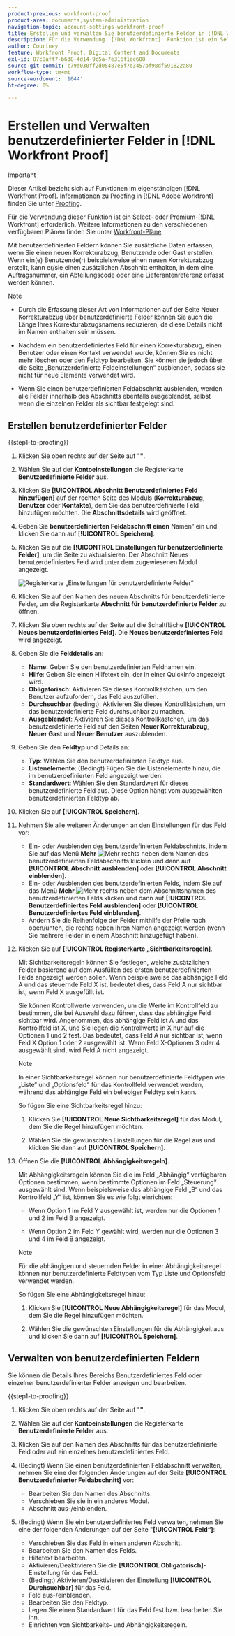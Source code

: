 ```yaml
---
product-previous: workfront-proof
product-area: documents;system-administration
navigation-topic: account-settings-workfront-proof
title: Erstellen und verwalten Sie benutzerdefinierte Felder in [!DNL Workfront Proof]
description: Für die Verwendung  [!DNL Workfront]  Funktion ist ein Select- oder Premium-Plan erforderlich. Weitere Informationen zu den verschiedenen verfügbaren Plänen finden Sie unter Workfront-Pläne .
author: Courtney
feature: Workfront Proof, Digital Content and Documents
exl-id: 87c8aff7-b638-4d14-9c5a-7e316f1ec608
source-git-commit: c79d030ff2d05487e5f7e3457bf98df591822a80
workflow-type: tm+mt
source-wordcount: '1044'
ht-degree: 0%

---
```


# Erstellen und Verwalten benutzerdefinierter Felder in [!DNL Workfront Proof]

<!-- Audited: 4/2025 -->

>[!IMPORTANT]
>
>Dieser Artikel bezieht sich auf Funktionen im eigenständigen [!DNL Workfront Proof]. Informationen zu Proofing in [!DNL Adobe Workfront] finden Sie unter [Proofing](../../../review-and-approve-work/proofing/proofing.md).

Für die Verwendung dieser Funktion ist ein Select- oder Premium-[!DNL Workfront] erforderlich. Weitere Informationen zu den verschiedenen verfügbaren Plänen finden Sie unter [Workfront-Pläne](https://www.workfront.com/plans).

Mit benutzerdefinierten Feldern können Sie zusätzliche Daten erfassen, wenn Sie einen neuen Korrekturabzug, Benutzende oder Gast erstellen. Wenn ein(e) Benutzende(r) beispielsweise einen neuen Korrekturabzug erstellt, kann er/sie einen zusätzlichen Abschnitt enthalten, in dem eine Auftragsnummer, ein Abteilungscode oder eine Lieferantenreferenz erfasst werden können.

>[!NOTE]
>
>* Durch die Erfassung dieser Art von Informationen auf der Seite Neuer Korrekturabzug über benutzerdefinierte Felder können Sie auch die Länge Ihres Korrekturabzugsnamens reduzieren, da diese Details nicht im Namen enthalten sein müssen.
>
>* Nachdem ein benutzerdefiniertes Feld für einen Korrekturabzug, einen Benutzer oder einen Kontakt verwendet wurde, können Sie es nicht mehr löschen oder den Feldtyp bearbeiten. Sie können sie jedoch über die Seite „Benutzerdefinierte Feldeinstellungen“ ausblenden, sodass sie nicht für neue Elemente verwendet wird.
>
>* Wenn Sie einen benutzerdefinierten Feldabschnitt ausblenden, werden alle Felder innerhalb des Abschnitts ebenfalls ausgeblendet, selbst wenn die einzelnen Felder als sichtbar festgelegt sind.

## Erstellen benutzerdefinierter Felder

{{step1-to-proofing}}

1. Klicken Sie oben rechts auf der Seite auf &quot;**&quot;**.

1. Wählen Sie auf der **Kontoeinstellungen** die Registerkarte **Benutzerdefinierte Felder** aus.

1. Klicken Sie **[!UICONTROL Abschnitt Benutzerdefiniertes Feld hinzufügen]** auf der rechten Seite des Moduls (**Korrekturabzug**, **Benutzer** oder **Kontakte**), dem Sie das benutzerdefinierte Feld hinzufügen möchten. Die **Abschnittsdetails** wird geöffnet.

1. Geben Sie **benutzerdefinierten Feldabschnitt einen** Namen“ ein und klicken Sie dann auf **[!UICONTROL Speichern]**.

1. Klicken Sie auf die **[!UICONTROL Einstellungen für benutzerdefinierte Felder]**, um die Seite zu aktualisieren. Der Abschnitt Neues benutzerdefiniertes Feld wird unter dem zugewiesenen Modul angezeigt.

   ![Registerkarte „Einstellungen für benutzerdefinierte Felder“](assets/custom-field-settings-tab.png)

1. Klicken Sie auf den Namen des neuen Abschnitts für benutzerdefinierte Felder, um die Registerkarte **Abschnitt für benutzerdefinierte Felder** zu öffnen.

1. Klicken Sie oben rechts auf der Seite auf die Schaltfläche **[!UICONTROL Neues benutzerdefiniertes Feld]**. Die **Neues benutzerdefiniertes Feld** wird angezeigt.

1. Geben Sie die **Felddetails** an:

   * **Name**: Geben Sie den benutzerdefinierten Feldnamen ein.
   * **Hilfe**: Geben Sie einen Hilfetext ein, der in einer QuickInfo angezeigt wird.
   * **Obligatorisch**: Aktivieren Sie dieses Kontrollkästchen, um den Benutzer aufzufordern, das Feld auszufüllen.
   * **Durchsuchbar** (bedingt): Aktivieren Sie dieses Kontrollkästchen, um das benutzerdefinierte Feld durchsuchbar zu machen.
   * **Ausgeblendet**: Aktivieren Sie dieses Kontrollkästchen, um das benutzerdefinierte Feld auf den Seiten **Neuer Korrekturabzug**, **Neuer Gast** und **Neuer Benutzer** auszublenden.

1. Geben Sie den **Feldtyp** und Details an:

   * **Typ**: Wählen Sie den benutzerdefinierten Feldtyp aus.
   * **Listenelemente**: (Bedingt) Fügen Sie die Listenelemente hinzu, die im benutzerdefinierten Feld angezeigt werden.
   * **Standardwert**: Wählen Sie den Standardwert für dieses benutzerdefinierte Feld aus. Diese Option hängt vom ausgewählten benutzerdefinierten Feldtyp ab.

1. Klicken Sie auf **[!UICONTROL Speichern]**.

1. Nehmen Sie alle weiteren Änderungen an den Einstellungen für das Feld vor:

   * Ein- oder Ausblenden des benutzerdefinierten Feldabschnitts, indem Sie auf das Menü **Mehr** ![Mehr](assets/more-button-small.png) rechts neben dem Namen des benutzerdefinierten Feldabschnitts klicken und dann auf **[!UICONTROL Abschnitt ausblenden]** oder **[!UICONTROL Abschnitt einblenden]**.
   * Ein- oder Ausblenden des benutzerdefinierten Felds, indem Sie auf das Menü **Mehr** ![Mehr](assets/more-button-small.png) rechts neben dem Abschnittsnamen des benutzerdefinierten Felds klicken und dann auf **[!UICONTROL Benutzerdefiniertes Feld ausblenden]** oder **[!UICONTROL Benutzerdefiniertes Feld einblenden]**.
   * Ändern Sie die Reihenfolge der Felder mithilfe der Pfeile nach oben/unten, die rechts neben ihren Namen angezeigt werden (wenn Sie mehrere Felder in einem Abschnitt hinzugefügt haben).

1. Klicken Sie auf **[!UICONTROL Registerkarte „Sichtbarkeitsregeln]**.

   Mit Sichtbarkeitsregeln können Sie festlegen, welche zusätzlichen Felder basierend auf dem Ausfüllen des ersten benutzerdefinierten Felds angezeigt werden sollen. Wenn beispielsweise das abhängige Feld A und das steuernde Feld X ist, bedeutet dies, dass Feld A nur sichtbar ist, wenn Feld X ausgefüllt ist.

   Sie können Kontrollwerte verwenden, um die Werte im Kontrollfeld zu bestimmen, die bei Auswahl dazu führen, dass das abhängige Feld sichtbar wird. Angenommen, das abhängige Feld ist A und das Kontrollfeld ist X, und Sie legen die Kontrollwerte in X nur auf die Optionen 1 und 2 fest. Das bedeutet, dass Feld A nur sichtbar ist, wenn Feld X Option 1 oder 2 ausgewählt ist. Wenn Feld X-Optionen 3 oder 4 ausgewählt sind, wird Feld A nicht angezeigt.

   >[!NOTE]
   >
   >In einer Sichtbarkeitsregel können nur benutzerdefinierte Feldtypen wie „Liste“ und „Optionsfeld“ für das Kontrollfeld verwendet werden, während das abhängige Feld ein beliebiger Feldtyp sein kann.

   So fügen Sie eine Sichtbarkeitsregel hinzu:

   1. Klicken Sie **[!UICONTROL Neue Sichtbarkeitsregel]** für das Modul, dem Sie die Regel hinzufügen möchten.

   1. Wählen Sie die gewünschten Einstellungen für die Regel aus und klicken Sie dann auf **[!UICONTROL Speichern]**.

1. Öffnen Sie die **[!UICONTROL Abhängigkeitsregeln]**.

   Mit Abhängigkeitsregeln können Sie die im Feld „Abhängig“ verfügbaren Optionen bestimmen, wenn bestimmte Optionen im Feld „Steuerung“ ausgewählt sind. Wenn beispielsweise das abhängige Feld „B“ und das Kontrollfeld „Y“ ist, können Sie es wie folgt einrichten:

   * Wenn Option 1 im Feld Y ausgewählt ist, werden nur die Optionen 1 und 2 im Feld B angezeigt.

   * Wenn Option 2 im Feld Y gewählt wird, werden nur die Optionen 3 und 4 im Feld B angezeigt.

   >[!NOTE]
   >
   >Für die abhängigen und steuernden Felder in einer Abhängigkeitsregel können nur benutzerdefinierte Feldtypen vom Typ Liste und Optionsfeld verwendet werden.

   So fügen Sie eine Abhängigkeitsregel hinzu:

   1. Klicken Sie **[!UICONTROL Neue Abhängigkeitsregel]** für das Modul, dem Sie die Regel hinzufügen möchten.

   1. Wählen Sie die gewünschten Einstellungen für die Abhängigkeit aus und klicken Sie dann auf **[!UICONTROL Speichern]**.

## Verwalten von benutzerdefinierten Feldern

Sie können die Details Ihres Bereichs Benutzerdefiniertes Feld oder einzelner benutzerdefinierter Felder anzeigen und bearbeiten.

{{step1-to-proofing}}

1. Klicken Sie oben rechts auf der Seite auf &quot;**&quot;**.

1. Wählen Sie auf der **Kontoeinstellungen** die Registerkarte **Benutzerdefinierte Felder** aus.

1. Klicken Sie auf den Namen des Abschnitts für das benutzerdefinierte Feld oder auf ein einzelnes benutzerdefiniertes Feld.

1. (Bedingt) Wenn Sie einen benutzerdefinierten Feldabschnitt verwalten, nehmen Sie eine der folgenden Änderungen auf der Seite **[!UICONTROL Benutzerdefinierter Feldabschnitt]** vor:

   * Bearbeiten Sie den Namen des Abschnitts.
   * Verschieben Sie sie in ein anderes Modul.
   * Abschnitt aus-/einblenden.

1. (Bedingt) Wenn Sie ein benutzerdefiniertes Feld verwalten, nehmen Sie eine der folgenden Änderungen auf der Seite &quot;**[!UICONTROL Feld“]**:

   * Verschieben Sie das Feld in einen anderen Abschnitt.
   * Bearbeiten Sie den Namen des Felds.
   * Hilfetext bearbeiten.
   * Aktivieren/Deaktivieren Sie die **[!UICONTROL Obligatorisch]**-Einstellung für das Feld.
   * (Bedingt) Aktivieren/Deaktivieren der Einstellung **[!UICONTROL Durchsuchbar]** für das Feld.
   * Feld aus-/einblenden.
   * Bearbeiten Sie den Feldtyp.
   * Legen Sie einen Standardwert für das Feld fest bzw. bearbeiten Sie ihn.
   * Einrichten von Sichtbarkeits- und Abhängigkeitsregeln.
